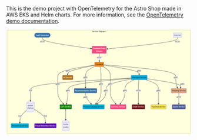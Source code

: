 
This is the demo project with OpenTelemetry for the Astro Shop made in AWS EKS and Helm charts. For more information, see the [OpenTelemetry demo documentation](https://opentelemetry.io/docs/demo/).

![otel-demo](https://github.com/annakozar/Otel-test/blob/master/otel-demo.png?raw=true)
